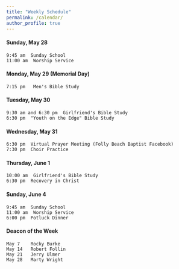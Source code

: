 ```yaml
---
title: "Weekly Schedule"
permalink: /calendar/
author_profile: true
---
```


#### Sunday, May 28

    9:45 am  Sunday School
    11:00 am  Worship Service

#### Monday, May 29 (Memorial Day)

    7:15 pm   Men's Bible Study

#### Tuesday, May 30

    9:30 am and 6:30 pm  Girlfriend's Bible Study
    6:30 pm  "Youth on the Edge" Bible Study

#### Wednesday, May 31

    6:30 pm  Virtual Prayer Meeting (Folly Beach Baptist Facebook)
    7:30 pm  Choir Practice

#### Thursday, June 1

    10:00 am  Girlfriend's Bible Study
    6:30 pm  Recovery in Christ

#### Sunday, June 4

    9:45 am  Sunday School
    11:00 am  Worship Service
    6:00 pm  Potluck Dinner

#### Deacon of the Week

    May 7    Rocky Burke
    May 14   Robert Follin
    May 21   Jerry Ulmer
    May 28   Marty Wright
